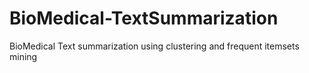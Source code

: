 # BioMedical-TextSummarization
BioMedical Text summarization using clustering and frequent itemsets mining
